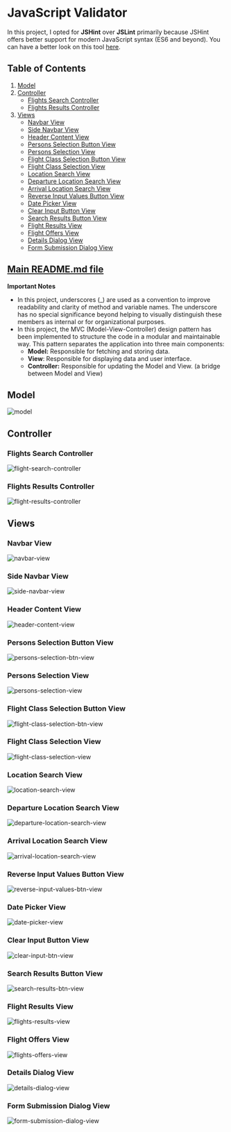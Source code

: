 # JavaScript Validator
In this project, I opted for **JSHint** over **JSLint** primarily because JSHint offers better support for modern JavaScript syntax (ES6 and beyond). You can have a better look on this tool [here](https://jshint.com/).
## Table of Contents
1. [Model](#model)
2. [Controller](#controller)
   - [Flights Search Controller](#flights-search-controller)
   - [Flights Results Controller](#flights-results-controller)
3. [Views](#views)
   - [Navbar View](#navbar-view)
   - [Side Navbar View](#side-navbar-view)
   - [Header Content View](#header-content-view)
   - [Persons Selection Button View](#persons-selection-button-view)
   - [Persons Selection View](#persons-selection-view)
   - [Flight Class Selection Button View](#flight-class-selection-button-view)
   - [Flight Class Selection View](#flight-class-selection-view)
   - [Location Search View](#location-search-view)
   - [Departure Location Search View](#departure-location-search-view)
   - [Arrival Location Search View](#arrival-location-search-view)
   - [Reverse Input Values Button View](#reverse-input-values-button-view)
   - [Date Picker View](#date-picker-view)
   - [Clear Input Button View](#clear-input-button-view)
   - [Search Results Button View](#search-results-button-view)
   - [Flight Results View](#flight-results-view)
   - [Flight Offers View](#flight-offers-view)
   - [Details Dialog View](#details-dialog-view)
   - [Form Submission Dialog View](#form-submission-dialog-view)
## [Main README.md file](https://github.com/FlorinMiron98/Jet-Set-Go/blob/main/README.md)

**Important Notes**
- In this project, underscores (_) are used as a convention to improve readability and clarity of method and variable names. The underscore has no special significance beyond helping to visually distinguish these members as internal or for organizational purposes.
- In this project, the MVC (Model-View-Controller) design pattern has been implemented to structure the code in a modular and maintainable way. This pattern separates the application into three main components:
  - **Model:** Responsible for fetching and storing data.
  - **View**: Responsible for displaying data and user interface.
  - **Controller:** Responsible for updating the Model and View. (a bridge between Model and View)
## Model
![model](https://github.com/user-attachments/assets/1d58aa30-2e61-4aa9-a10f-e8f0c6515441)

## Controller
### Flights Search Controller
![flight-search-controller](https://github.com/user-attachments/assets/5c988075-a17c-4bf9-a361-3472a1fe034c)

### Flights Results Controller
![flight-results-controller](https://github.com/user-attachments/assets/df0f2381-169b-49d9-96df-a40f7e81fbd8)

## Views
### Navbar View
![navbar-view](https://github.com/user-attachments/assets/672c3610-1388-4581-ba12-c7fef425b390)

### Side Navbar View
![side-navbar-view](https://github.com/user-attachments/assets/7d1979c1-5865-48bd-889e-69833d4002c7)

### Header Content View
![header-content-view](https://github.com/user-attachments/assets/7c72cdcc-c5df-47d8-bc2f-0dc95c38b3ec)

### Persons Selection Button View
![persons-selection-btn-view](https://github.com/user-attachments/assets/b50953d9-fa12-40eb-8128-bb1ad91e5699)

### Persons Selection View
![persons-selection-view](https://github.com/user-attachments/assets/ac0d78c5-a288-4344-a520-1322ef80cafd)

### Flight Class Selection Button View
![flight-class-selection-btn-view](https://github.com/user-attachments/assets/70661998-ce69-44bd-bca0-3f4ed6c720f0)

### Flight Class Selection View
![flight-class-selection-view](https://github.com/user-attachments/assets/00a20885-5086-457b-8103-75d8c3c79654)

### Location Search View
![location-search-view](https://github.com/user-attachments/assets/14135456-a20d-4023-a2ba-810709fb2238)

### Departure Location Search View
![departure-location-search-view](https://github.com/user-attachments/assets/0efa8126-96bd-4eca-ae4b-2d0d4510dd21)

### Arrival Location Search View
![arrival-location-search-view](https://github.com/user-attachments/assets/4396577c-bb96-40c3-ad46-eba57c1c936f)

### Reverse Input Values Button View
![reverse-input-values-btn-view](https://github.com/user-attachments/assets/76c6d5f5-ff45-4e58-b326-010d6af8b442)

### Date Picker View
![date-picker-view](https://github.com/user-attachments/assets/a7b6329a-1c43-45e1-9e3a-9bfc2c1d0c81)

### Clear Input Button View
![clear-input-btn-view](https://github.com/user-attachments/assets/48315091-d14b-41ef-817c-6413794d1cc3)

### Search Results Button View
![search-results-btn-view](https://github.com/user-attachments/assets/5ecb4517-9747-4f69-8961-ba27d9376d90)

### Flight Results View
![flights-results-view](https://github.com/user-attachments/assets/6c3a4ea6-bb0b-4e5f-aadf-cc7a04670cc0)

### Flight Offers View
![flights-offers-view](https://github.com/user-attachments/assets/41bea5b0-37be-414e-af3d-0f68ca3d8c6a)

### Details Dialog View
![details-dialog-view](https://github.com/user-attachments/assets/33bd5576-f689-4bab-aabd-2a5da985aa18)

### Form Submission Dialog View
![form-submission-dialog-view](https://github.com/user-attachments/assets/10804959-c60a-4735-81bd-4b6d4186ad96)
